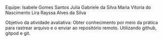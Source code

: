 Equipe:
Isabele Gomes Santos
Julia Gabriele da Silva
Maria Vitoria do Nascimento Lira
Rayssa Alves da Silva

Objetivo da atividade avaliativa:
Obter conhecimento por meio da prática para rastrear arquivo e o enviar ao repositório remoto. Utilizando github, gitpod e git.